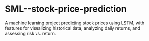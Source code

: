 # SML--stock-price-prediction
A machine learning project predicting stock prices using LSTM, with features for visualizing historical data, analyzing daily returns, and assessing risk vs. return.

